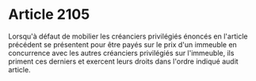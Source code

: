 # Article 2105

Lorsqu'à défaut de mobilier les créanciers privilégiés énoncés en l'article précédent se présentent pour être payés sur le prix d'un immeuble en concurrence avec les autres créanciers privilégiés sur l'immeuble, ils priment ces derniers et exercent leurs droits dans l'ordre indiqué audit article.
